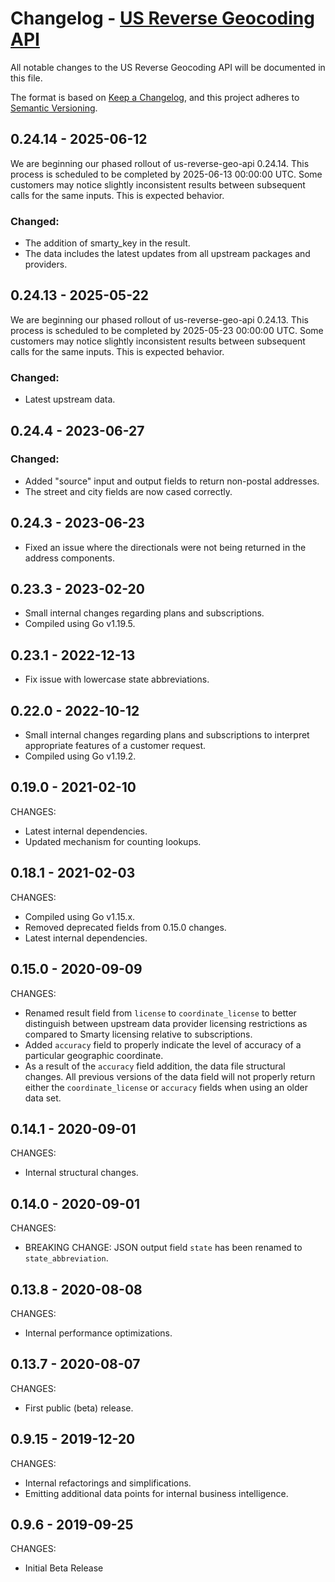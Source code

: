 # Changelog - [US Reverse Geocoding API](https://www.smarty.com/docs/cloud/us-reverse-geo-api)

All notable changes to the US Reverse Geocoding API will be documented in this file.

The format is based on [Keep a Changelog](https://keepachangelog.com/en/1.0.0/), and this project adheres to [Semantic Versioning](https://semver.org/spec/v2.0.0.html).

## 0.24.14 - 2025-06-12
We are beginning our phased rollout of us-reverse-geo-api 0.24.14. This process is scheduled to be completed by 2025-06-13 00:00:00 UTC. Some customers may notice slightly inconsistent results between subsequent calls for the same inputs. This is expected behavior.

### Changed:
- The addition of smarty_key in the result.
- The data includes the latest updates from all upstream packages and providers.


## 0.24.13 - 2025-05-22
We are beginning our phased rollout of us-reverse-geo-api 0.24.13. This process is scheduled to be completed by 2025-05-23 00:00:00 UTC. Some customers may notice slightly inconsistent results between subsequent calls for the same inputs. This is expected behavior.

### Changed:

- Latest upstream data.


## 0.24.4 - 2023-06-27

### Changed:

- Added "source" input and output fields to return non-postal addresses.
- The street and city fields are now cased correctly.


## 0.24.3 - 2023-06-23

- Fixed an issue where the directionals were not being returned in the address components.

## 0.23.3 - 2023-02-20

- Small internal changes regarding plans and subscriptions.
- Compiled using Go v1.19.5.


## 0.23.1 - 2022-12-13

- Fix issue with lowercase state abbreviations.


## 0.22.0 - 2022-10-12

- Small internal changes regarding plans and subscriptions to interpret appropriate features of a customer request.
- Compiled using Go v1.19.2.


## 0.19.0 - 2021-02-10

CHANGES:

- Latest internal dependencies.
- Updated mechanism for counting lookups.


## 0.18.1 - 2021-02-03

CHANGES:

- Compiled using Go v1.15.x.
- Removed deprecated fields from 0.15.0 changes.
- Latest internal dependencies.


## 0.15.0 - 2020-09-09

CHANGES:

- Renamed result field from `license` to `coordinate_license` to better distinguish between upstream data provider licensing restrictions
  as compared to Smarty licensing relative to subscriptions.
- Added `accuracy` field to properly indicate the level of accuracy of a particular geographic coordinate.
- As a result of the `accuracy` field addition, the data file structural changes. All previous versions of the data field will not properly
  return either the `coordinate_license` or `accuracy` fields when using an older data set.


## 0.14.1 - 2020-09-01

CHANGES:

- Internal structural changes.


## 0.14.0 - 2020-09-01

CHANGES:

- BREAKING CHANGE: JSON output field `state` has been renamed to `state_abbreviation`.


## 0.13.8 - 2020-08-08

CHANGES:

- Internal performance optimizations.


## 0.13.7 - 2020-08-07

CHANGES:

- First public (beta) release.


## 0.9.15 - 2019-12-20

CHANGES:

- Internal refactorings and simplifications.
- Emitting additional data points for internal business intelligence. 


## 0.9.6 - 2019-09-25


CHANGES:

- Initial Beta Release
